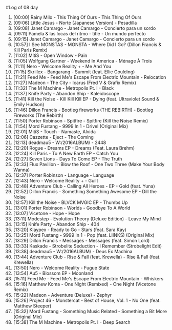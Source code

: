 #Log of 08 day

1. [00:00] Rainy Milo - This Thing Of Ours - This Thing Of Ours
1. [09:06] Little Jesus - Norte (Japanese Version) - Pesadilla
1. [09:08] Janet Camargo - Janet Camargo - Concierto para un sordo
1. [09:11] Pamela & las locas del ritmo - title - Un mundo perfecto
1. [09:15] Janet Camargo - Janet Camargo - Concierto para un sordo
1. [10:57] I See MONSTAS - MONSTA - Where Did I Go? (Dillon Francis & Kill Paris Remix)
1. [11:02] MitiS - Open Window - Pain
1. [11:05] Wolfgang Gartner - Weekend In America - Ménage À Trois
1. [11:11] Nero - Welcome Reality + - Me And You
1. [11:15] Skrillex - Bangarang - Summit (feat. Ellie Goulding)
1. [11:21] Feed Me - Feed Me's Escape From Electric Mountain - Relocation
1. [11:27] Madeon - The City - Icarus (Fred V & Grafix Remix)
1. [11:32] The M Machine - Metropolis Pt. I - Black
1. [11:37] Knife Party - Abandon Ship - Kaleidoscope
1. [11:41] Kill the Noise - Kill Kill Kill EP - Dying (feat. Ultraviolet Sound & Emily Hudson)
1. [11:46] Dillon Francis - Bootleg fireworks (THE REBIRTH) - Bootleg Fireworks (The Rebirth)
1. [11:50] Porter Robinson - Spitfire - Spitfire (Kill the Noise Remix)
1. [11:54] Mord Fustang - 9999 In 1 - Drivel (Original Mix)
1. [12:01] MitiS - Touch - Namaste, Alvida
1. [12:06] Cazzette - Eject - The Coming
1. [12:13] deadmau5 - W:/2016ALBUM/ - 2448
1. [12:20] Rogue - Dreams EP - Dreams (Feat. Laura Brehm)
1. [12:24] Kill Paris - To A New Earth EP - Catch You
1. [12:27] Seven Lions - Days To Come EP - The Truth
1. [12:33] Flux Pavilion - Blow the Roof - One Two Three (Make Your Body Wanna)
1. [12:37] Porter Robinson - Language - Language
1. [12:43] Nero - Welcome Reality + - Guilt
1. [12:48] Adventure Club - Calling All Heroes - EP - Gold (feat. Yuna)
1. [12:52] Dillon Francis - Something Something Awesome EP - Dill the Noise
1. [12:57] Kill the Noise - BLVCK MVGIC EP - Thumbs Up
1. [13:01] Porter Robinson - Worlds - Goodbye To A World
1. [13:07] Vicetone - Hope - Hope
1. [13:11] Modestep - Evolution Theory (Deluxe Edition) - Leave My Mind
1. [13:15] Knife Party - Abandon Ship - 404
1. [13:20] Klaypex - Ready to Go - Stars (feat. Sara Kay)
1. [13:25] Mord Fustang - 9999 In 1 - Pop (feat. LIINKS) (Original Mix)
1. [13:29] Dillon Francis - Messages - Messages (feat. Simon Lord)
1. [13:33] Kaskade - Strobelite Seduction - I Remember (Strobelight Edit)
1. [13:38] deadmau5 - W:/2016ALBUM/ - Deus Ex Machina
1. [13:44] Adventure Club - Rise & Fall (feat. Krewella) - Rise & Fall (feat. Krewella)
1. [13:50] Nero - Welcome Reality - Fugue State
1. [13:54] Au5 - Blossom EP - Moonland
1. [15:11] Feed Me - Feed Me's Escape From Electric Mountain - Whiskers
1. [15:16] Matthew Koma - One Night (Remixed) - One Night (Vicetone Remix)
1. [15:22] Madeon - Adventure (Deluxe) - Zephyr
1. [15:26] Project 46 - Monstercat - Best of House, Vol. 1 - No One (feat. Matthew Steeper)
1. [15:32] Mord Fustang - Something Music Related - Something a Bit More (Original Mix)
1. [15:38] The M Machine - Metropolis Pt. I - Deep Search
